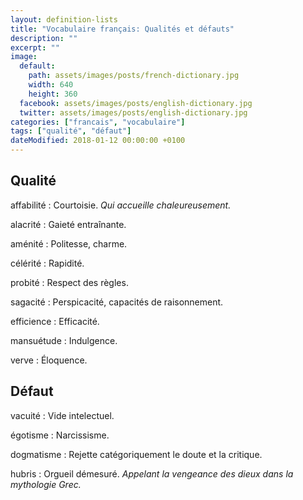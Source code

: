 ```yaml
---
layout: definition-lists
title: "Vocabulaire français: Qualités et défauts"
description: ""
excerpt: ""
image:
  default:
    path: assets/images/posts/french-dictionary.jpg
    width: 640
    height: 360
  facebook: assets/images/posts/english-dictionary.jpg
  twitter: assets/images/posts/english-dictionary.jpg
categories: ["francais", "vocabulaire"]
tags: ["qualité", "défaut"]
dateModified: 2018-01-12 00:00:00 +0100
---
```


## Qualité

affabilité
: Courtoisie.
*Qui accueille chaleureusement.*

alacrité
: Gaieté entraînante.

aménité
: Politesse, charme.

célérité
: Rapidité.

probité
: Respect des règles.

sagacité
: Perspicacité, capacités de raisonnement.

efficience
: Efficacité.

mansuétude
: Indulgence.

verve
: Éloquence.


## Défaut

vacuité
: Vide intelectuel.

égotisme
: Narcissisme.

dogmatisme
: Rejette catégoriquement le doute et la critique.

hubris
: Orgueil démesuré.
*Appelant la vengeance des dieux dans la mythologie Grec.*
